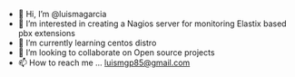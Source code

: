- 👋 Hi, I’m @luismagarcia
- 👀 I’m interested in creating a Nagios server for monitoring Elastix based pbx extensions
- 🌱 I’m currently learning centos distro
- 💞️ I’m looking to collaborate on Open source projects
- 📫 How to reach me ... luismgp85@gmail.com

<!---
luismagarcia/luismagarcia is a ✨ special ✨ repository because its `README.md` (this file) appears on your GitHub profile.
You can click the Preview link to take a look at your changes.
--->
